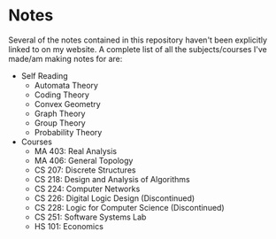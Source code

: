 # Notes

Several of the notes contained in this repository haven't been explicitly linked to on my website. A complete list of all the subjects/courses I've made/am making notes for are:

* Self Reading
    - Automata Theory
    - Coding Theory
    - Convex Geometry
    - Graph Theory
    - Group Theory
    - Probability Theory
* Courses
    - MA 403: Real Analysis
    - MA 406: General Topology
    - CS 207: Discrete Structures
    - CS 218: Design and Analysis of Algorithms
    - CS 224: Computer Networks
    - CS 226: Digital Logic Design (Discontinued)
    - CS 228: Logic for Computer Science (Discontinued)
    - CS 251: Software Systems Lab
    - HS 101: Economics
